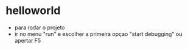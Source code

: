 # helloworld

- para rodar o projeto
- ir no menu "run" e escolher a primeira opçao "start debugging" ou apertar F5
